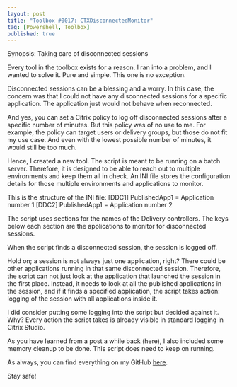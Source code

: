 ```yaml
---
layout: post
title: "Toolbox #0017: CTXDisconnectedMonitor"
tag: [Powershell, Toolbox]
published: true
---
```

Synopsis: Taking care of disconnected sessions

Every tool in the toolbox exists for a reason. I ran into a problem, and I wanted to solve it. Pure and simple. This one is no exception.

Disconnected sessions can be a blessing and a worry. In this case, the concern was that I could not have any disconnected sessions for a specific application. The application just would not behave when reconnected.

And yes, you can set a Citrix policy to log off disconnected sessions after a specific number of minutes. But this policy was of no use to me. For example, the policy can target users or delivery groups, but those do not fit my use case. And even with the lowest possible number of minutes, it would still be too much.

Hence, I created a new tool. The script is meant to be running on a batch server. Therefore, it is designed to be able to reach out to multiple environments and keep them all in check. An INI file stores the configuration details for those multiple environments and applications to monitor.

This is the structure of the INI file:
[DDC1]
PublishedApp1 = Application number 1
[DDC2]
PublishedApp1 = Application number 2

The script uses sections for the names of the Delivery controllers. The keys below each section are the applications to monitor for disconnected sessions.

When the script finds a disconnected session, the session is logged off.

Hold on; a session is not always just one application, right? There could be other applications running in that same disconnected session. Therefore, the script can not just look at the application that launched the session in the first place. Instead, it needs to look at all the published applications in the session, and if it finds a specified application, the script takes action: logging of the session with all applications inside it.

I did consider putting some logging into the script but decided against it. Why? Every action the script takes is already visible in standard logging in Citrix Studio.

As you have learned from a post a while back (here), I also included some memory cleanup to be done. This script does need to keep on running.

As always, you can find everything on my GitHub [here](https://github.com/Cloudsparkle/CTXDisconnectedMonitor).

Stay safe!
